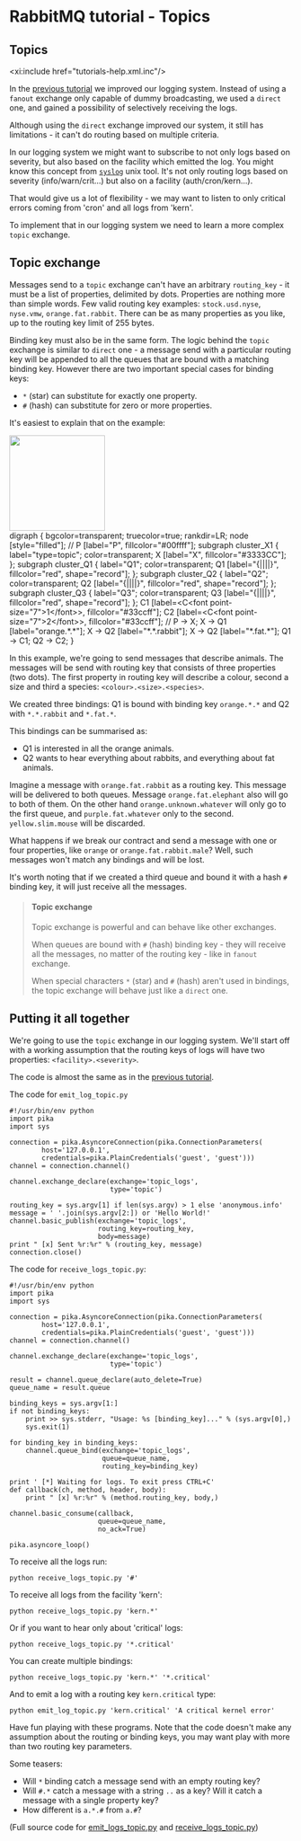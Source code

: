 # RabbitMQ tutorial - Topics

<div id="sidebar" class="tutorial-five">
   <xi:include href="tutorials-menu.xml.inc"/>
</div>

<div id="tutorial">


## Topics

<xi:include href="tutorials-help.xml.inc"/>

In the [previous tutorial](tutorial-four-python.html) we improved our
logging system. Instead of using a `fanout` exchange only capable of
dummy broadcasting, we used a `direct` one, and gained a possibility
of selectively receiving the logs.

Although using the `direct` exchange improved our system, it still has
limitations - it can't do routing based on multiple criteria.

In our logging system we might want to subscribe to not only logs
based on severity, but also based on the facility which emitted the
log.  You might know this concept from
[`syslog`](http://en.wikipedia.org/wiki/Syslog) unix tool.  It's not
only routing logs based on severity (info/warn/crit...) but also on a
facility (auth/cron/kern...).

That would give us a lot of flexibility - we may want to listen to
only critical errors coming from 'cron' and all logs from 'kern'.

To implement that in our logging system we need to learn a more
complex `topic` exchange.


Topic exchange
--------------

Messages send to a `topic` exchange can't have an arbitrary
`routing_key` - it must be a list of properties, delimited by
dots. Properties are nothing more than simple words. Few valid routing
key examples: `stock.usd.nyse`, `nyse.vmw`, `orange.fat.rabbit`. There
can be as many properties as you like, up to the routing key limit of
255 bytes.

Binding key must also be in the same form. The logic behind the
`topic` exchange is similar to `direct` one - a message send with a
particular routing key will be appended to all the queues that are
bound with a matching binding key. However there are two important
special cases for binding keys:

  * `*` (star) can substitute for exactly one property.
  * `#` (hash) can substitute for zero or more properties.

It's easiest to explain that on the example:

<div class="diagram">
  <img src="/img/tutorials/python-five.png" height="170" />
  <div class="diagram_source">
    digraph {
      bgcolor=transparent;
      truecolor=true;
      rankdir=LR;
      node [style="filled"];
      //
      P [label="P", fillcolor="#00ffff"];
      subgraph cluster_X1 {
        label="type=topic";
	color=transparent;
        X [label="X", fillcolor="#3333CC"];
      };
      subgraph cluster_Q1 {
        label="Q1";
	color=transparent;
        Q1 [label="{||||}", fillcolor="red", shape="record"];
      };
      subgraph cluster_Q2 {
        label="Q2";
	color=transparent;
        Q2 [label="{||||}", fillcolor="red", shape="record"];
      };
      subgraph cluster_Q3 {
        label="Q3";
	color=transparent;
        Q3 [label="{||||}", fillcolor="red", shape="record"];
      };
      C1 [label=&lt;C&lt;font point-size="7"&gt;1&lt;/font&gt;&gt;, fillcolor="#33ccff"];
      C2 [label=&lt;C&lt;font point-size="7"&gt;2&lt;/font&gt;&gt;, fillcolor="#33ccff"];
      //
      P -&gt; X;
      X -&gt; Q1 [label="orange.*.*"];
      X -&gt; Q2 [label="*.*.rabbit"];
      X -&gt; Q2 [label="*.fat.*"];
      Q1 -&gt; C1;
      Q2 -&gt; C2;
    }
  </div>
</div>

In this example, we're going to send messages that describe
animals. The messages will be send with routing key that consists of
three properties (two dots). The first property in routing key
will describe a colour, second a size and third a species:
`<colour>.<size>.<species>`.

We created three bindings: Q1 is bound with binding key `orange.*.*`
and Q2 with `*.*.rabbit` and `*.fat.*`.

This bindings can be summarised as:

  * Q1 is interested in all the orange animals.
  * Q2 wants to hear everything about rabbits, and everything about fat
    animals.

Imagine a message with `orange.fat.rabbit` as a routing key.  This
message will be delivered to both queues. Message
`orange.fat.elephant` also will go to both of them. On the other hand
`orange.unknown.whatever` will only go to the first queue, and
`purple.fat.whatever` only to the second. `yellow.slim.mouse` will be
discarded.

What happens if we break our contract and send a message with one or
four properties, like `orange` or `orange.fat.rabbit.male`? Well,
such messages won't match any bindings and will be lost.


It's worth noting that if we created a third queue and bound it with a
hash `#` binding key, it will just receive all the messages.


> #### Topic exchange
>
> Topic exchange is powerful and can behave like other exchanges.
>
> When queues are bound with `#` (hash) binding key - they will receive
> all the messages, no matter of the routing key - like in `fanout` exchange.
>
> When special characters `*` (star) and `#` (hash) aren't used in bindings, 
> the topic exchange will behave just like a `direct` one.

Putting it all together
-----------------------

We're going to use the `topic` exchange in our logging system. We'll
start off with a working assumption that the routing keys of logs will
have two properties: `<facility>.<severity>`.

The code is almost the same as in the
[previous tutorial](tutorial-four-python.html).

The code for `emit_log_topic.py`

    #!/usr/bin/env python
    import pika
    import sys

    connection = pika.AsyncoreConnection(pika.ConnectionParameters(
            host='127.0.0.1',
            credentials=pika.PlainCredentials('guest', 'guest')))
    channel = connection.channel()

    channel.exchange_declare(exchange='topic_logs',
                             type='topic')

    routing_key = sys.argv[1] if len(sys.argv) > 1 else 'anonymous.info'
    message = ' '.join(sys.argv[2:]) or 'Hello World!'
    channel.basic_publish(exchange='topic_logs',
                          routing_key=routing_key,
                          body=message)
    print " [x] Sent %r:%r" % (routing_key, message)
    connection.close()

The code for `receive_logs_topic.py`:

    #!/usr/bin/env python
    import pika
    import sys

    connection = pika.AsyncoreConnection(pika.ConnectionParameters(
            host='127.0.0.1',
            credentials=pika.PlainCredentials('guest', 'guest')))
    channel = connection.channel()

    channel.exchange_declare(exchange='topic_logs',
                             type='topic')

    result = channel.queue_declare(auto_delete=True)
    queue_name = result.queue

    binding_keys = sys.argv[1:]
    if not binding_keys:
        print >> sys.stderr, "Usage: %s [binding_key]..." % (sys.argv[0],)
        sys.exit(1)

    for binding_key in binding_keys:
        channel.queue_bind(exchange='topic_logs',
                           queue=queue_name,
                           routing_key=binding_key)

    print ' [*] Waiting for logs. To exit press CTRL+C'
    def callback(ch, method, header, body):
        print " [x] %r:%r" % (method.routing_key, body,)

    channel.basic_consume(callback,
                          queue=queue_name,
                          no_ack=True)

    pika.asyncore_loop()

To receive all the logs run:

    python receive_logs_topic.py '#'

To receive all logs from the facility 'kern':

    python receive_logs_topic.py 'kern.*'

Or if you want to hear only about 'critical' logs:

    python receive_logs_topic.py '*.critical'

You can create multiple bindings:

    python receive_logs_topic.py 'kern.*' '*.critical'


And to emit a log with a routing key `kern.critical` type:

    python emit_log_topic.py 'kern.critical' 'A critical kernel error'


Have fun playing with these programs. Note that the code doesn't make
any assumption about the routing or binding keys, you may want play
with more than two routing key parameters.

Some teasers:

 * Will `*` binding catch a message send with an empty routing key?
 * Will `#.*` catch a message with a string `..` as a key? Will
   it catch a message with a single property key?
 * How different is `a.*.#` from `a.#`?

(Full source code for [emit_logs_topic.py](https://github.com/rabbitmq/rabbitmq-tutorials/blob/master/python/emit_log_topic.py) and [receive_logs_topic.py](https://github.com/rabbitmq/rabbitmq-tutorials/blob/master/python/receive_logs_topic.py))


</div>
